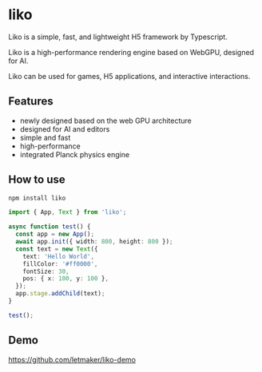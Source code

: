 # liko
Liko is a simple, fast, and lightweight H5 framework by Typescript.

Liko is a high-performance rendering engine based on WebGPU, designed for AI.

Liko can be used for games, H5 applications, and interactive interactions.

## Features
- newly designed based on the web GPU architecture
- designed for AI and editors
- simple and fast
- high-performance
- integrated Planck physics engine

## How to use

```bash
npm install liko
```

```typescript
import { App, Text } from 'liko';

async function test() {
  const app = new App();
  await app.init({ width: 800, height: 800 });
  const text = new Text({
    text: 'Hello World',
    fillColor: '#ff0000',
    fontSize: 30,
    pos: { x: 100, y: 100 },
  });
  app.stage.addChild(text);
}

test();
```


## Demo
https://github.com/letmaker/liko-demo